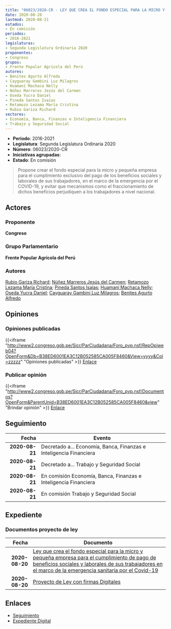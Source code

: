 ```yaml
---
title: "06023/2020-CR - LEY QUE CREA EL FONDO ESPECIAL PARA LA MICRO Y PEQUEÑA EMPRESA PARA EL CUMPLIMIENTO DE PAGO DE BENEFICIOS SOCIALES Y LABORALES DE SUS TRABAJADORES EN EL MARCO DE LA EMERGENCIA SANITARIA POR EL COVID-19"
date: 2020-08-20
lastmod: 2020-08-21
estados:
- En comisión
periodos:
- 2016-2021
legislaturas:
- Segunda Legislatura Ordinaria 2020
proponentes:
- Congreso
grupos:
- Frente Popular Agrícola del Perú
autores:
- Benites Agurto Alfredo
- Cayguaray Gambini Luz Milagros
- Huamaní Machaca Nelly
- Núñez Marreros Jesús del Carmen
- Oseda Yucra Daniel
- Pineda Santos Isaías
- Retamozo Lezama María Cristina
- Rubio Gariza Richard
sectores:
- Economía, Banca, Finanzas e Inteligencia Financiera
- Trabajo y Seguridad Social
---
```

- **Periodo**: 2016-2021
- **Legislatura**: Segunda Legislatura Ordinaria 2020
- **Número**: 06023/2020-CR
- **Iniciativas agrupadas**: 
- **Estado**: En comisión

> Propone crear el fondo especial para la micro y pequeña empresa para el cumplimiento exclusivo del pago de los beneficios sociales y laborales de sus trabajadores, en el marco de la emergencia por el COVID-19, y evitar que mecanismos como el fraccionamiento de dichos beneficios perjudiquen a los trabajadores a nivel nacional.


## Actores

### Proponente

**Congreso**

### Grupo Parlamentario

**Frente Popular Agrícola del Perú**

### Autores

[Rubio Gariza Richard](mailto:mailto:rrubio@congreso.gob.pe); [Núñez Marreros Jesús del Carmen](mailto:mailto:jnunez@congreso.gob.pe); [Retamozo Lezama María Cristina](mailto:mailto:mretamozo@congreso.gob.pe); [Pineda Santos Isaías](mailto:mailto:ipineda@congreso.gob.pe); [Huamaní Machaca Nelly](mailto:mailto:nhuamani@congreso.gob.pe); [Oseda Yucra Daniel](mailto:mailto:doseday@congreso.gob.pe); [Cayguaray Gambini Luz Milagros](mailto:mailto:lcayguaray@congreso.gob.pe); [Benites Agurto Alfredo](mailto:mailto:abenites@congreso.gob.pe)

## Opiniones

### Opiniones publicadas

{{<iframe "http://www2.congreso.gob.pe/Sicr/ParCiudadana/Foro_pvp.nsf/RepOpiweb04?OpenForm&Db=B38ED6001EA3C12B052585CA005F8460&View=yyyy&Col=zzzzz" "Opiniones publicadas" >}}
[Enlace](http://www2.congreso.gob.pe/Sicr/ParCiudadana/Foro_pvp.nsf/RepOpiweb04?OpenForm&Db=B38ED6001EA3C12B052585CA005F8460&View=yyyy&Col=zzzzz)

### Publicar opinión

{{<iframe "http://www2.congreso.gob.pe/Sicr/ParCiudadana/Foro_pvp.nsf/Documentos?OpenForm&ParentUnid=B38ED6001EA3C12B052585CA005F8460&view" "Brindar opinión" >}}
[Enlace](http://www2.congreso.gob.pe/Sicr/ParCiudadana/Foro_pvp.nsf/Documentos?OpenForm&ParentUnid=B38ED6001EA3C12B052585CA005F8460&view)


## Seguimiento

| Fecha | Evento |
|------:|--------|
| **2020-08-21** | Decretado a... Economía, Banca, Finanzas e Inteligencia Financiera |
| **2020-08-21** | Decretado a... Trabajo y Seguridad Social |
| **2020-08-21** | En comisión Economía, Banca, Finanzas e Inteligencia Financiera |
| **2020-08-21** | En comisión Trabajo y Seguridad Social |

## Expediente

### Documentos proyecto de ley

| Fecha | Documento |
|------:|-----------|
| **2020-08-20** | [Ley que crea el fondo especial para la micro y pequeña empresa para el cumplimiento de pago de beneficios sociales y laborales de sus trabajadores en el marco de la emergencia sanitaria por el Covid-19](http://www.leyes.congreso.gob.pe/Documentos/2016_2021/Proyectos_de_Ley_y_de_Resoluciones_Legislativas/PL06023-20200820.pdf) |
| **2020-08-20** | [Proyecto de Ley con firmas Digitales](http://www.leyes.congreso.gob.pe/Documentos/2016_2021/Proyectos_de_Ley_y_de_Resoluciones_Legislativas/Proyectos_Firmas_digitales/PL06023.pdf) |

## Enlaces

- [Seguimiento](http://www2.congreso.gob.pe/Sicr/TraDocEstProc/CLProLey2016.nsf/f7fff46988ca05b1052578e100829cc7/936768d6f05c4247052585ca0061ac3e?OpenDocument)
- [Expediente Digital](http://www2.congreso.gob.pe/Sicr/TraDocEstProc/Expvirt_2011.nsf/visbusqptramdoc1621/06023?opendocument)


